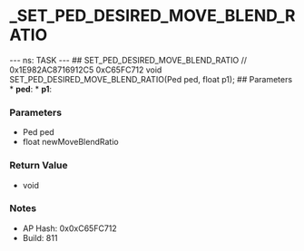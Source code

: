 # _SET_PED_DESIRED_MOVE_BLEND_RATIO

--- ns: TASK --- ## SET_PED_DESIRED_MOVE_BLEND_RATIO  // 0x1E982AC8716912C5 0xC65FC712 void SET_PED_DESIRED_MOVE_BLEND_RATIO(Ped ped, float p1);   ## Parameters * **ped**: * **p1**:

### Parameters
* Ped ped
* float newMoveBlendRatio

### Return Value
* void

### Notes
* AP Hash: 0x0xC65FC712
* Build: 811


